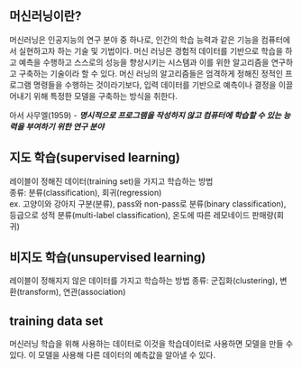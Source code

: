머신러닝이란?
---------------------
머신러닝은 인공지능의 연구 분야 중 하나로, 인간의 학습 능력과 같은 기능을 컴퓨터에서 실현하고자 하는 기술 및 기법이다. 머신 러닝은 경험적 데이터를 기반으로 학습을 하고 예측을 수행하고 스스로의 성능을 향상시키는 시스템과 이를 위한 알고리즘을 연구하고 구축하는 기술이라 할 수 있다. 머신 러닝의 알고리즘들은 엄격하게 정해진 정적인 프로그램 명령들을 수행하는 것이라기보다, 입력 데이터를 기반으로 예측이나 결정을 이끌어내기 위해 특정한 모델을 구축하는 방식을 취한다.
                       
아서 사무엘(1959) - ***명시적으로 프로그램을 작성하지 않고 컴퓨터에 학습할 수 있는 능력을 부여하기 위한 연구 분야***                  

지도 학습(supervised learning)
---------------------------------
레이블이 정해진 데이터(training set)을 가지고 학습하는 방법                  
종류: 분류(classification), 회귀(regression)                    
ex. 고양이와 강아지 구분(분류), pass와 non-pass로 분류(binary classification), 등급으로 성적 분류(multi-label classification), 온도에 따른 레모네이드 판매량(회귀)               

비지도 학습(unsupervised learning)
--------------------------------------
레이블이 정해지지 않은 데이터를 가지고 학습하는 방법
종류: 군집화(clustering), 변환(transform), 연관(association)

training data set
--------------------------------------
머신러닝 학습을 위해 사용하는 데이터로 이것을 학습데이터로 사용하면 모델을 만들 수 있다. 이 모델을 사용해 다른 데이터의 예측값을 알아낼 수 있다.         


